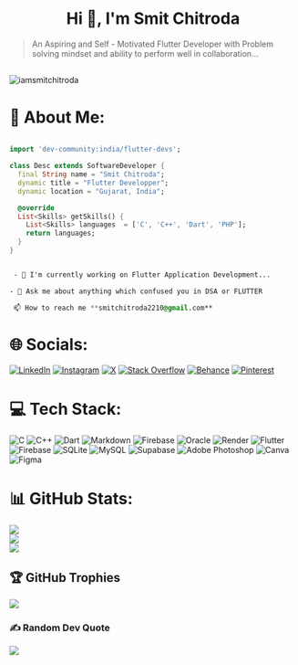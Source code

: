 


<h1 align="center">Hi 👋, I'm Smit Chitroda</h1>

>  An Aspiring and Self - Motivated Flutter Developer with Problem solving mindset and ability to perform well in collaboration...

##
<p align="left"> <img src="https://komarev.com/ghpvc/?username=iamsmitchitroda&label=Profile%20views&color=0e75b6&style=flat" alt="iamsmitchitroda" /> </p>
  

 <!--<p><img align="right" width="350" height="300"  src='https://www.bacancytechnology.com/main-boot-5/images/chatbot/side-img-1.gif'/></p>-->

# 💫 About Me:

``` dart

import 'dev-community:india/flutter-devs';

class Desc extends SoftwareDeveloper {
  final String name = "Smit Chitroda";
  dynamic title = "Flutter Developper";
  dynamic location = "Gujarat, India";

  @override
  List<Skills> getSkills() {    
    List<Skills> languages  = ['C', 'C++', 'Dart', 'PHP'];
    return languages;   
  }
}

```

```css

 - 🔭 I'm currently working on Flutter Application Development...

- 💬 Ask me about anything which confused you in DSA or FLUTTER

 📫 How to reach me **smitchitroda2210@gmail.com**

  ```

# 🌐 Socials:
[![LinkedIn](https://img.shields.io/badge/LinkedIn-%230077B5.svg?logo=linkedin&logoColor=white)](https://linkedin.com/in/smit-chitroda-2033792a0) [![Instagram](https://img.shields.io/badge/Instagram-%23E4405F.svg?logo=Instagram&logoColor=white)](https://instagram.com/smitchitroda/) [![X](https://img.shields.io/badge/X-black.svg?logo=X&logoColor=white)](https://x.com/smit__chitroda) [![Stack Overflow](https://img.shields.io/badge/-Stackoverflow-FE7A16?logo=stack-overflow&logoColor=white)](https://stackoverflow.com/users/23321138) [![Behance](https://img.shields.io/badge/Behance-1769ff?logo=behance&logoColor=white)](https://behance.net/@smitchitroda) [![Pinterest](https://img.shields.io/badge/Pinterest-%23E60023.svg?logo=Pinterest&logoColor=white)](https://pinterest.com/smitchitroda2210) 

# 💻 Tech Stack:
![C](https://img.shields.io/badge/c-%2300599C.svg?style=plastic&logo=c&logoColor=white) ![C++](https://img.shields.io/badge/c++-%2300599C.svg?style=plastic&logo=c%2B%2B&logoColor=white) ![Dart](https://img.shields.io/badge/dart-%230175C2.svg?style=plastic&logo=dart&logoColor=white) ![Markdown](https://img.shields.io/badge/markdown-%23000000.svg?style=plastic&logo=markdown&logoColor=white) ![Firebase](https://img.shields.io/badge/firebase-%23039BE5.svg?style=plastic&logo=firebase) ![Oracle](https://img.shields.io/badge/Oracle-F80000?style=plastic&logo=oracle&logoColor=white) ![Render](https://img.shields.io/badge/Render-%46E3B7.svg?style=plastic&logo=render&logoColor=white) ![Flutter](https://img.shields.io/badge/Flutter-%2302569B.svg?style=plastic&logo=Flutter&logoColor=white) ![Firebase](https://img.shields.io/badge/firebase-a08021?style=plastic&logo=firebase&logoColor=ffcd34) ![SQLite](https://img.shields.io/badge/sqlite-%2307405e.svg?style=plastic&logo=sqlite&logoColor=white) ![MySQL](https://img.shields.io/badge/mysql-4479A1.svg?style=plastic&logo=mysql&logoColor=white) ![Supabase](https://img.shields.io/badge/Supabase-3ECF8E?style=plastic&logo=supabase&logoColor=white) ![Adobe Photoshop](https://img.shields.io/badge/adobe%20photoshop-%2331A8FF.svg?style=plastic&logo=adobe%20photoshop&logoColor=white) ![Canva](https://img.shields.io/badge/Canva-%2300C4CC.svg?style=plastic&logo=Canva&logoColor=white) ![Figma](https://img.shields.io/badge/figma-%23F24E1E.svg?style=plastic&logo=figma&logoColor=white)


# 📊 GitHub Stats:
![](https://github-readme-stats.vercel.app/api?username=IamSmitChitroda&theme=dark&hide_border=true&include_all_commits=true&count_private=false)<br/>
![](https://github-readme-streak-stats.herokuapp.com/?user=IamSmitChitroda&theme=dark&hide_border=true)<br/>
![](https://github-readme-stats.vercel.app/api/top-langs/?username=IamSmitChitroda&theme=dark&hide_border=true&include_all_commits=true&count_private=false&layout=compact)

## 🏆 GitHub Trophies
![](https://github-profile-trophy.vercel.app/?username=IamSmitChitroda&theme=radical&no-frame=true&no-bg=false&margin-w=4)

### ✍️ Random Dev Quote
![](https://quotes-github-readme.vercel.app/api?type=horizontal&theme=dark)
